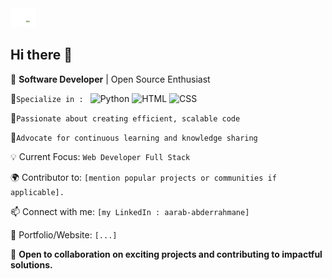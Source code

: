 <img src="Animation - 1732922053706.gif" height="30px">

## Hi there 👋

🌟 **Software Developer** | Open Source Enthusiast

🔹`Specialize in : `
![Python](https://img.shields.io/badge/Python-3776AB?style=flat&logo=python&logoColor=white) 
![HTML](https://img.shields.io/badge/HTML-E34F26?style=flat&logo=html5&logoColor=white)
![CSS](https://img.shields.io/badge/CSS-1572B6?style=flat&logo=css3&logoColor=white)

🔹`Passionate about creating efficient, scalable code`<br>

🔹`Advocate for continuous learning and knowledge sharing`<br>

💡 Current Focus: `Web Developer Full Stack`

🌍 Contributor to: `[mention popular projects or communities if applicable].`

📫 Connect with me: `[my LinkedIn : aarab-abderrahmane]`

🔗 Portfolio/Website: `[...]`

🚀 **Open to collaboration on exciting projects and contributing to impactful solutions.**
##

